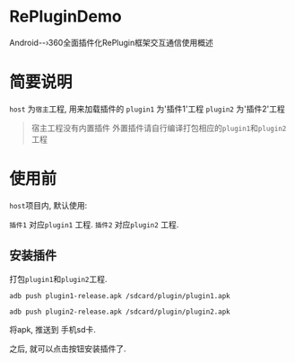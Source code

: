 # RePluginDemo
Android--›360全面插件化RePlugin框架交互通信使用概述

# 简要说明

`host` 为`宿主`工程, 用来加载插件的
`plugin1` 为'插件1'工程
`plugin2` 为'插件2'工程

>宿主工程没有内置插件
>外置插件请自行编译打包相应的`plugin1`和`plugin2`工程

# 使用前

`host`项目内, 默认使用:

`插件1` 对应`plugin1` 工程.
`插件2` 对应`plugin2` 工程.

## 安装插件

打包`plugin1`和`plugin2`工程.
```
adb push plugin1-release.apk /sdcard/plugin/plugin1.apk
```

```
adb push plugin2-release.apk /sdcard/plugin/plugin2.apk
```
将apk, 推送到 手机sd卡.

之后, 就可以点击按钮安装插件了.
